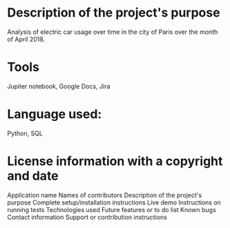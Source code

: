 # Description of the project's purpose
Analysis of electric car usage over time in the city of Paris over the month of April 2018.


# Tools
Jupiter notebook, Google Docs, Jira


# Language used:
Python, SQL


# License information with a copyright and date



Application name
Names of contributors
Description of the project's purpose
Complete setup/installation instructions
Live demo
Instructions on running tests
Technologies used
Future features or to do list
Known bugs
Contact information
Support or contribution instructions
